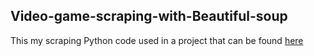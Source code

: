 ## Video-game-scraping-with-Beautiful-soup
This my scraping Python code used in a project that can be found [here](https://github.com/gbrdf/M1-programming-project.git)
